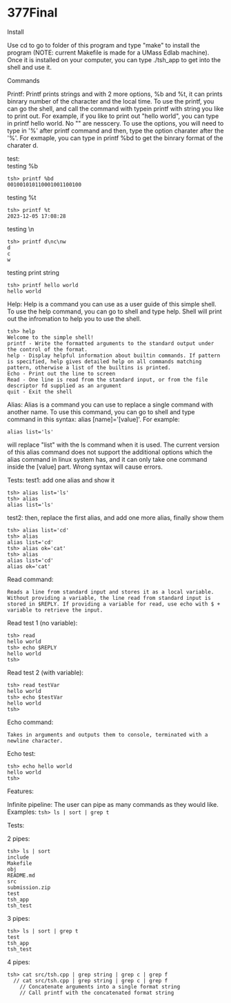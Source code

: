 # 377Final

Install 

Use cd to go to folder of this program and type "make" to install the program (NOTE: current Makefile is made for a UMass Edlab machine). Once it is installed on your computer, you can type ./tsh_app to get into the shell and use it.

Commands

Printf: 
          Printf prints strings and with 2 more options, %b and %t, it can prints binrary number of the character and the local time. To use the printf, you can go the shell, and call the command with typein printf with                string you like to print out. 
          For example, if you like to print out "hello world", you can type in printf hello world. No "" are nesscery. 
          To use the options, you will need to type in '%' after printf command and then, type the option charater after the '%'. 
          For exmaple, you can type in printf %bd to get the binrary format of the charater d. 


test:   
testing %b
```
tsh> printf %bd
001001010110001001100100
```
testing %t
```
tsh> printf %t
2023-12-05 17:08:28
```
testing \n
```
tsh> printf d\nc\nw
d
c
w
```
testing print string
```
tsh> printf hello world
hello world
```

          
Help:
          Help is a command you can use as a user guide of this simple shell. 
          To use the help command,  you can go to shell and type help. Shell will print out the infromation to help you to use the shell.

```         
tsh> help
Welcome to the simple shell!
printf - Write the formatted arguments to the standard output under the control of the format. 
help - Display helpful information about builtin commands. If pattern is specified, help gives detailed help on all commands matching pattern, otherwise a list of the builtins is printed.
Echo - Print out the line to screen
Read - One line is read from the standard input, or from the file descriptor fd supplied as an argument
quit - Exit the shell
```


Alias: 
          Alias is a command you can use to replace a single command with another name.
          To use this command, you can go to shell and type command in this syntax: alias [name]='[value]'. For example: 
```
alias list='ls'
```
will replace "list" with the ls command when it is used.
          The current version of this alias command does not support the additional options which the alias command in linux system has, and it can only take one command inside the [value] part. Wrong syntax will cause errors.

Tests:
test1: add one alias and show it
```
tsh> alias list='ls'
tsh> alias
alias list='ls'
```
test2: then, replace the first alias, and add one more alias, finally show them
```
tsh> alias list='cd'
tsh> alias
alias list='cd'
tsh> alias ok='cat'
tsh> alias
alias list='cd'
alias ok='cat'
```
Read command: 
```
Reads a line from standard input and stores it as a local variable. Without providing a variable, the line read from standard input is stored in $REPLY. If providing a variable for read, use echo with $ + variable to retrieve the input.
```

Read test 1 (no variable):
```
tsh> read
hello world
tsh> echo $REPLY
hello world
tsh> 
```

Read test 2 (with variable):
```
tsh> read testVar
hello world
tsh> echo $testVar
hello world
tsh> 
```

Echo command:
```
Takes in arguments and outputs them to console, terminated with a newline character.
```

Echo test:
```
tsh> echo hello world
hello world 
tsh> 
```

Features:

Infinite pipeline:
          The user can pipe as many commands as they would like. Examples: `tsh> ls | sort | grep t`

Tests:

2 pipes:
```
tsh> ls | sort
include
Makefile
obj
README.md
src
submission.zip
test
tsh_app
tsh_test
```

3 pipes:
```
tsh> ls | sort | grep t
test
tsh_app
tsh_test
```

4 pipes:
```
tsh> cat src/tsh.cpp | grep string | grep c | grep f
  // cat src/tsh.cpp | grep string | grep c | grep f
    // Concatenate arguments into a single format string
    // Call printf with the concatenated format string
```
